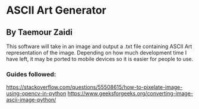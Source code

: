 # ASCII Art Generator
## By Taemour Zaidi

This software will take in an image and output a .txt file containing ASCII Art representation of the image. Depending on how much development time I have left, it may be ported to mobile devices so it is easier for people to use.

### Guides followed:
https://stackoverflow.com/questions/55508615/how-to-pixelate-image-using-opencv-in-python
https://www.geeksforgeeks.org/converting-image-ascii-image-python/
